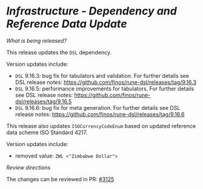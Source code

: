 # _Infrastructure - Dependency and Reference Data Update_

_What is being released?_

This release updates the `DSL` dependency. 

Version updates include:
- `DSL` 9.16.3: bug fix for tabulators and validation. For further details see DSL release notes: https://github.com/finos/rune-dsl/releases/tag/9.16.3
- `DSL` 9.16.5: performance improvements for tabulators. For further details see DSL release notes: https://github.com/finos/rune-dsl/releases/tag/9.16.5
- `DSL` 9.16.6: bug fix for meta generation. For further details see DSL release notes: https://github.com/finos/rune-dsl/releases/tag/9.16.6


This release also updates `ISOCurrencyCodeEnum` based on updated reference data scheme ISO Standard 4217.

Version updates include:
- removed value: `ZWL <"Zimbabwe Dollar">`

_Review directions_ 

The changes can be reviewed in PR: [#3125](https://github.com/finos/common-domain-model/pull/3125)
